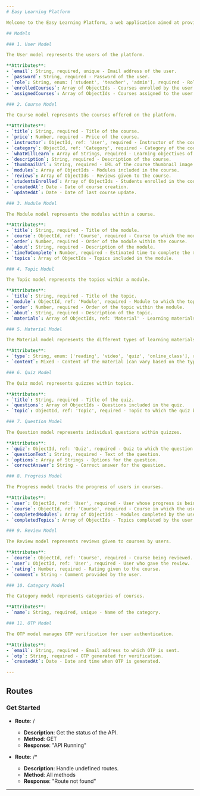 ```yaml
---
# Easy Learning Platform

Welcome to the Easy Learning Platform, a web application aimed at providing high-quality psychological courses for personal and professional development.

## Models

### 1. User Model

The User model represents the users of the platform.

**Attributes**:
- `email`: String, required, unique - Email address of the user.
- `password`: String, required - Password of the user.
- `role`: String, enum: ['student', 'teacher', 'admin'], required - Role of the user (student, teacher, admin).
- `enrolledCourses`: Array of ObjectIds - Courses enrolled by the user.
- `assignedCourses`: Array of ObjectIds - Courses assigned to the user (for teachers).

### 2. Course Model

The Course model represents the courses offered on the platform.

**Attributes**:
- `title`: String, required - Title of the course.
- `price`: Number, required - Price of the course.
- `instructor`: ObjectId, ref: 'User', required - Instructor of the course.
- `category`: ObjectId, ref: 'Category', required - Category of the course.
- `whatWillLearn`: Array of Strings, required - Learning objectives of the course.
- `description`: String, required - Description of the course.
- `thumbnailUrl`: String, required - URL of the course thumbnail image.
- `modules`: Array of ObjectIds - Modules included in the course.
- `reviews`: Array of ObjectIds - Reviews given to the course.
- `studentsEnrolled`: Array of ObjectIds - Students enrolled in the course.
- `createdAt`: Date - Date of course creation.
- `updatedAt`: Date - Date of last course update.

### 3. Module Model

The Module model represents the modules within a course.

**Attributes**:
- `title`: String, required - Title of the module.
- `course`: ObjectId, ref: 'Course', required - Course to which the module belongs.
- `order`: Number, required - Order of the module within the course.
- `about`: String, required - Description of the module.
- `timeToComplete`: Number, required - Estimated time to complete the module (in hours).
- `topics`: Array of ObjectIds - Topics included in the module.

### 4. Topic Model

The Topic model represents the topics within a module.

**Attributes**:
- `title`: String, required - Title of the topic.
- `module`: ObjectId, ref: 'Module', required - Module to which the topic belongs.
- `order`: Number, required - Order of the topic within the module.
- `about`: String, required - Description of the topic.
- `materials`: Array of ObjectIds, ref: 'Material' - Learning materials associated with the topic.

### 5. Material Model

The Material model represents the different types of learning materials within a topic.

**Attributes**:
- `type`: String, enum: ['reading', 'video', 'quiz', 'online_class'], required - Type of the material.
- `content`: Mixed - Content of the material (can vary based on the type).

### 6. Quiz Model

The Quiz model represents quizzes within topics.

**Attributes**:
- `title`: String, required - Title of the quiz.
- `questions`: Array of ObjectIds - Questions included in the quiz.
- `topic`: ObjectId, ref: 'Topic', required - Topic to which the quiz belongs.

### 7. Question Model

The Question model represents individual questions within quizzes.

**Attributes**:
- `quiz`: ObjectId, ref: 'Quiz', required - Quiz to which the question belongs.
- `questionText`: String, required - Text of the question.
- `options`: Array of Strings - Options for the question.
- `correctAnswer`: String - Correct answer for the question.

### 8. Progress Model

The Progress model tracks the progress of users in courses.

**Attributes**:
- `user`: ObjectId, ref: 'User', required - User whose progress is being tracked.
- `course`: ObjectId, ref: 'Course', required - Course in which the user's progress is being tracked.
- `completedModules`: Array of ObjectIds - Modules completed by the user.
- `completedTopics`: Array of ObjectIds - Topics completed by the user.

### 9. Review Model

The Review model represents reviews given to courses by users.

**Attributes**:
- `course`: ObjectId, ref: 'Course', required - Course being reviewed.
- `user`: ObjectId, ref: 'User', required - User who gave the review.
- `rating`: Number, required - Rating given to the course.
- `comment`: String - Comment provided by the user.

### 10. Category Model

The Category model represents categories of courses.

**Attributes**:
- `name`: String, required, unique - Name of the category.

### 11. OTP Model

The OTP model manages OTP verification for user authentication.

**Attributes**:
- `email`: String, required - Email address to which OTP is sent.
- `otp`: String, required - OTP generated for verification.
- `createdAt`: Date - Date and time when OTP is generated.

---
```

## Routes

### Get Started

- **Route**: /
  - **Description**: Get the status of the API.
  - **Method**: GET
  - **Response**: "API Running"

- **Route**: /*
  - **Description**: Handle undefined routes.
  - **Method**: All methods
  - **Response**: "Route not found"
 
 ---
